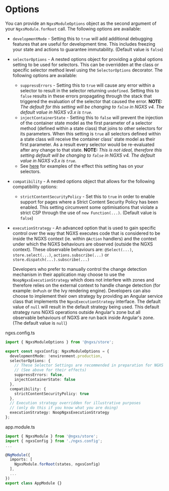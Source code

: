 # Options

You can provide an `NgxsModuleOptions` object as the second argument of your `NgxsModule.forRoot` call. The following options are available:

* `developmentMode` - Setting this to `true` will add additional debugging features that are useful for development time. This includes freezing your state and actions to guarantee immutability. \(Default value is `false`\)
* `selectorOptions` - A nested options object for providing a global options setting to be used for selectors. This can be overridden at the class or specific selector method level using the `SelectorOptions` decorator. The following options are available:
  * `suppressErrors` - Setting this to `true` will cause any error within a selector to result in the selector returning `undefined`. Setting this to `false` results in these errors propagating through the stack that triggered the evaluation of the selector that caused the error. **NOTE:** _The default for this setting will be changing to `false` in NGXS v4. The default value in NGXS v3.x is `true`._
  * `injectContainerState` - Setting this to `false` will prevent the injection of the container state model as the first parameter of a selector method \(defined within a state class\) that joins to other selectors for its parameters. When this setting is `true` all selectors defined within a state class will receive the container class' state model as their first parameter. As a result every selector would be re-evaluated after any change to that state. **NOTE:** _This is not ideal, therefore this setting default will be changing to `false` in NGXS v4. The default value in NGXS v3.x is `true`._
  * See [here](../concepts/select.md#joining-selectors) for examples of the effect this setting has on your selectors.
* `compatibility` - A nested options object that allows for the following compatibility options:
  * `strictContentSecurityPolicy` - Set this to `true` in order to enable support for pages where a Strict Content Security Policy has been enabled. This setting circumvent some optimisations that violate a strict CSP through the use of `new Function(...)`. \(Default value is `false`\)
* `executionStrategy` - An advanced option that is used to gain specific control over the way that NGXS executes code that is considered to be inside the NGXS context \(ie. within `@Action` handlers\) and the context under which the NGXS behaviours are observed \(outside the NGXS context\). These observable behaviours are: `@Select(...)`, `store.select(...)`, `actions.subscribe(...)` or `store.dispatch(...).subscribe(...)`  

  Developers who prefer to manually control the change detection mechanism in their application may choose to use the `NoopNgxsExecutionStrategy` which does not interfere with zones and therefore relies on the external context to handle change detection \(for example: `OnPush` or the Ivy rendering engine\). Developers can also choose to implement their own strategy by providing an Angular service class that implements the `NgxsExecutionStrategy` interface. The default value of `null` will result in the default strategy being used. This default strategy runs NGXS operations outside Angular's zone but all observable behaviours of NGXS are run back inside Angular's zone. \(The default value is `null`\)

ngxs.config.ts

```typescript
import { NgxsModuleOptions } from '@ngxs/store';

export const ngxsConfig: NgxsModuleOptions = {
  developmentMode: !environment.production,
  selectorOptions: {
    // These Selector Settings are recommended in preparation for NGXS v4
    // (See above for their effects)
    suppressErrors: false,
    injectContainerState: false
  },
  compatibility: {
    strictContentSecurityPolicy: true
  },
  // Execution strategy overridden for illustrative purposes
  // (only do this if you know what you are doing)
  executionStrategy: NoopNgxsExecutionStrategy
};
```

app.module.ts

```typescript
import { NgxsModule } from '@ngxs/store';
import { ngxsConfig } from './ngxs.config';
...

@NgModule({
  imports: [
    NgxsModule.forRoot(states, ngxsConfig)
  ],
  ...
})
export class AppModule {}
```

